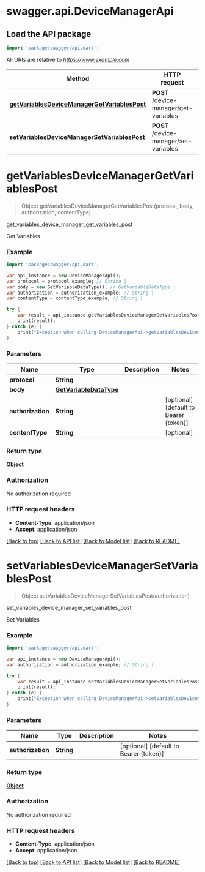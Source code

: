 # swagger.api.DeviceManagerApi

## Load the API package
```dart
import 'package:swagger/api.dart';
```

All URIs are relative to *https://www.example.com*

Method | HTTP request | Description
------------- | ------------- | -------------
[**getVariablesDeviceManagerGetVariablesPost**](DeviceManagerApi.md#getVariablesDeviceManagerGetVariablesPost) | **POST** /device-manager/get-variables | get_variables_device_manager_get_variables_post
[**setVariablesDeviceManagerSetVariablesPost**](DeviceManagerApi.md#setVariablesDeviceManagerSetVariablesPost) | **POST** /device-manager/set-variables | set_variables_device_manager_set_variables_post


# **getVariablesDeviceManagerGetVariablesPost**
> Object getVariablesDeviceManagerGetVariablesPost(protocol, body, authorization, contentType)

get_variables_device_manager_get_variables_post

Get Variables

### Example 
```dart
import 'package:swagger/api.dart';

var api_instance = new DeviceManagerApi();
var protocol = protocol_example; // String | 
var body = new GetVariableDataType(); // GetVariableDataType | 
var authorization = authorization_example; // String | 
var contentType = contentType_example; // String | 

try { 
    var result = api_instance.getVariablesDeviceManagerGetVariablesPost(protocol, body, authorization, contentType);
    print(result);
} catch (e) {
    print("Exception when calling DeviceManagerApi->getVariablesDeviceManagerGetVariablesPost: $e\n");
}
```

### Parameters

Name | Type | Description  | Notes
------------- | ------------- | ------------- | -------------
 **protocol** | **String**|  | 
 **body** | [**GetVariableDataType**](GetVariableDataType.md)|  | 
 **authorization** | **String**|  | [optional] [default to Bearer {token}]
 **contentType** | **String**|  | [optional] 

### Return type

[**Object**](Object.md)

### Authorization

No authorization required

### HTTP request headers

 - **Content-Type**: application/json
 - **Accept**: application/json

[[Back to top]](#) [[Back to API list]](../README.md#documentation-for-api-endpoints) [[Back to Model list]](../README.md#documentation-for-models) [[Back to README]](../README.md)

# **setVariablesDeviceManagerSetVariablesPost**
> Object setVariablesDeviceManagerSetVariablesPost(authorization)

set_variables_device_manager_set_variables_post

Set Variables

### Example 
```dart
import 'package:swagger/api.dart';

var api_instance = new DeviceManagerApi();
var authorization = authorization_example; // String | 

try { 
    var result = api_instance.setVariablesDeviceManagerSetVariablesPost(authorization);
    print(result);
} catch (e) {
    print("Exception when calling DeviceManagerApi->setVariablesDeviceManagerSetVariablesPost: $e\n");
}
```

### Parameters

Name | Type | Description  | Notes
------------- | ------------- | ------------- | -------------
 **authorization** | **String**|  | [optional] [default to Bearer {token}]

### Return type

[**Object**](Object.md)

### Authorization

No authorization required

### HTTP request headers

 - **Content-Type**: application/json
 - **Accept**: application/json

[[Back to top]](#) [[Back to API list]](../README.md#documentation-for-api-endpoints) [[Back to Model list]](../README.md#documentation-for-models) [[Back to README]](../README.md)

